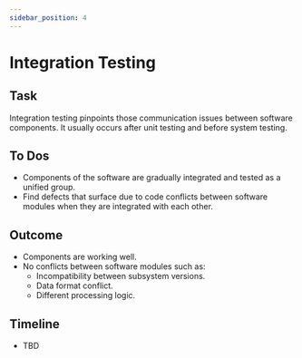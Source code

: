 ```yaml
---
sidebar_position: 4
---
```


# Integration Testing

## Task

Integration testing pinpoints those communication issues between software components. It usually occurs after unit testing and before system testing.

## To Dos

- Components of the software are gradually integrated and tested as a unified group.
- Find defects that surface due to code conflicts between software modules when they are integrated with each other.

## Outcome

- Components are working well.
- No conflicts between software modules such as:
  - Incompatibility between subsystem versions.
  - Data format conflict.
  - Different processing logic.

## Timeline

- TBD
